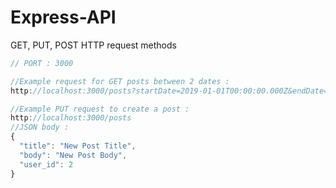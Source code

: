 # Express-API
GET, PUT, POST HTTP request methods

```js
// PORT : 3000

//Example request for GET posts between 2 dates : 
http://localhost:3000/posts?startDate=2019-01-01T00:00:00.000Z&endDate=2019-01-04T00:00:00.000Z

//Example PUT request to create a post :
http://localhost:3000/posts
//JSON body : 
{
  "title": "New Post Title",
  "body": "New Post Body",
  "user_id": 2
}

```
